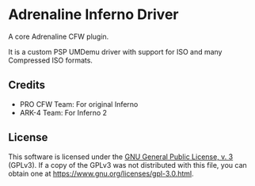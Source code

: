 # Adrenaline Inferno Driver

A core Adrenaline CFW plugin.

It is a custom PSP UMDemu driver with support for ISO and many Compressed ISO formats.

## Credits

 - PRO CFW Team: For original Inferno
 - ARK-4 Team: For Inferno 2

## License

This software is licensed under the [GNU General Public License, v. 3](./../LICENSE)
(GPLv3). If a copy of the GPLv3 was not distributed with this file, you can obtain
one at https://www.gnu.org/licenses/gpl-3.0.html.